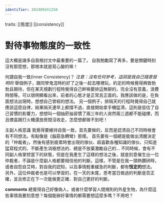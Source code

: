 ```yaml
---
identifier: 202409241250
---
```

traits: [[態度]] [[consistency]]
# 對待事物態度的一致性
這大概是諸多自我檢討文中最重要的一篇了。
自我勉勵寫了再多，要是關鍵時刻沒有那麼想，那根本就是寫心酸的嘛！

何謂自我一致(Inner Consistency)？
*注意：沒有任何參考，這詞是我自己隨意發明的*
舉個例子，跟同學鬼混時約好了之後一起去哪裡玩，約定的時候覺得興致勃勃且期待，但在某天規劃行程時覺得自己幹嘛要排這無聊的，完全沒有意義，浪費時間等。可以很明顯看出來，前者的心態才是正常且正面的。我應該做的是，在負面想法出現時，想想自己曾經的想法。
另一個例子，排隔天的行程時覺得自己就應該這麼自律，結果隔天連早上都撐不過，直接開始拿手機猛滑。這則是低估了自己習慣的影響力，想想叫一個抽菸抽習慣了兩三年的人突然兩三週都不能碰煙，而且煙盒跟打火機還放房間沒收走，怎麼想都做不到吧！

主副人格意識
我覺得要維持自我一致，首先要做的，反而是認清自己不同時候會有不同想法。有點像是《腦筋急轉彎》那樣。
首先要有一個總是能做出清醒決定的「仲裁者」，然後有感到疲累時會出現的傢伙、超喜歡各種知識的傢伙、只知道猛寫程式的、不斷產生消極想法的、總是不放棄激勵自己的...
不同時候，會有不同副人格掌控當下的狀態，但是在我產生了這樣的想法之後，就是刻意催生出一位仲裁者，不論是什麼副人格都要相信他的判斷。這樣，不管是在我一頭熱鑽研時，或者自怨自艾時，對自我的認知，以及事情輕重緩急的判斷，都有**恆定的**想法。
另外，這位仲裁者也是可以學習的，在一天的末尾，思考當日做過的判斷是否正確，並且修正在下一次能做更正確、對自己更好的判斷。

**comments**
總覺得自己好像偽人，或者什麼學習人間規則的外星生物，為什麼這些事情我要刻意想？每個能辦好事情的都需要想這麼多嗎？不用吧？